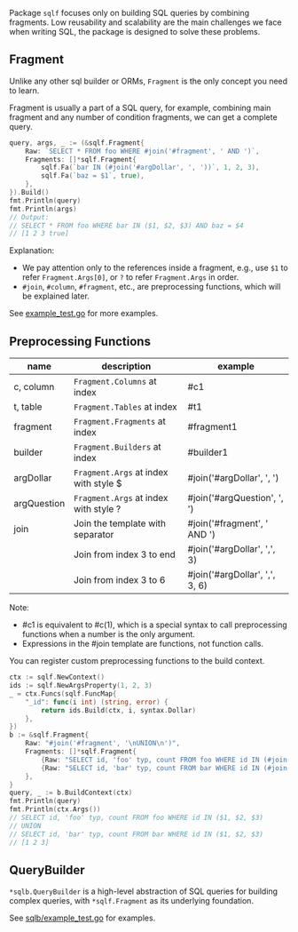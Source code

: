 Package `sqlf` focuses only on building SQL queries by combining fragments. 
Low reusability and scalability are the main challenges we face when 
writing SQL, the package is designed to solve these problems.

## Fragment

Unlike any other sql builder or ORMs, `Fragment` is the only concept 
you need to learn.

Fragment is usually a part of a SQL query, for example, combining main fragment and any number of condition fragments, we can get a complete query.

```go
query, args, _ := (&sqlf.Fragment{
	Raw: `SELECT * FROM foo WHERE #join('#fragment', ' AND ')`,
	Fragments: []*sqlf.Fragment{
		sqlf.Fa(`bar IN (#join('#argDollar', ', '))`, 1, 2, 3),
		sqlf.Fa(`baz = $1`, true),
	},
}).Build()
fmt.Println(query)
fmt.Println(args)
// Output:
// SELECT * FROM foo WHERE bar IN ($1, $2, $3) AND baz = $4
// [1 2 3 true]
```

Explanation:

- We pay attention only to the references inside a fragment, e.g., 
use `$1` to refer `Fragment.Args[0]`, or `?` to refer `Fragment.Args` in order.
- `#join`, `#column`, `#fragment`, etc., are preprocessing functions, which will be explained later.

See [example_test.go](./example_test.go) for more examples.

## Preprocessing Functions

| name           | description                           | example                        |
| -------------- | ------------------------------------- | ------------------------------ |
| c, column      | `Fragment.Columns` at index           | #c1                            |
| t, table       | `Fragment.Tables` at index            | #t1                            |
| fragment       | `Fragment.Fragments` at index         | #fragment1                     |
| builder        | `Fragment.Builders` at index          | #builder1                      |
| argDollar      | `Fragment.Args` at index with style $ | #join('#argDollar', ', ')      |
| argQuestion    | `Fragment.Args` at index with style ? | #join('#argQuestion', ', ')    |
| join           | Join the template with separator      | #join('#fragment', ' AND ')    |
|                | Join from index 3 to end              | #join('#argDollar', ',', 3)    |
|                | Join from index 3 to 6                | #join('#argDollar', ',', 3, 6) |

Note:
  - #c1 is equivalent to #c(1), which is a special syntax to call preprocessing functions when a number is the only argument.
  - Expressions in the #join template are functions, not function calls.

You can register custom preprocessing functions to the build context.

```go
ctx := sqlf.NewContext()
ids := sqlf.NewArgsProperty(1, 2, 3)
_ = ctx.Funcs(sqlf.FuncMap{
	"_id": func(i int) (string, error) {
		return ids.Build(ctx, i, syntax.Dollar)
	},
})
b := &sqlf.Fragment{
	Raw: "#join('#fragment', '\nUNION\n')",
	Fragments: []*sqlf.Fragment{
		{Raw: "SELECT id, 'foo' typ, count FROM foo WHERE id IN (#join('#_id', ', '))"},
		{Raw: "SELECT id, 'bar' typ, count FROM bar WHERE id IN (#join('#_id', ', '))"},
	},
}
query, _ := b.BuildContext(ctx)
fmt.Println(query)
fmt.Println(ctx.Args())
// SELECT id, 'foo' typ, count FROM foo WHERE id IN ($1, $2, $3)
// UNION
// SELECT id, 'bar' typ, count FROM bar WHERE id IN ($1, $2, $3)
// [1 2 3]
```

## QueryBuilder

`*sqlb.QueryBuilder` is a high-level abstraction of SQL queries for building complex queries,
with `*sqlf.Fragment` as its underlying foundation.

See [sqlb/example_test.go](./sqlb/example_test.go) for examples.

